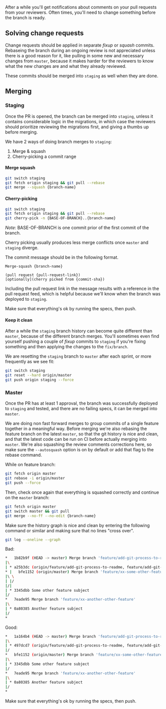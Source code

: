 After a while you'll get notifications about comments on your pull requests from your reviewers. Often times, you'll need to change something before the branch is ready.

## Solving change requests
Change requests should be applied in separate _fixup_ or _squash_ commits. Rebaseing the branch during an ongoing review is not appreciated unless there is a good reason for it, like pulling in some new and necessary changes from `master`, because it makes harder for the reviewers to know what the new changes are and what they already reviewed.

These commits should be merged into `staging` as well when they are done.

## Merging

### Staging
Once the PR is opened, the branch can be merged into `staging`, unless it contains considerable
logic in the migrations, in which case the reviewers should prioritize reviewing the migrations
first, and giving a thumbs up before merging.

We have 2 ways of doing branch merges to `staging`:
1. Merge & squash
2. Cherry-picking a commit range

#### Merge squash

```bash
git switch staging
git fetch origin staging && git pull --rebase
git merge --squash {branch-name}
```

#### Cherry-picking

```bash
git switch staging
git fetch origin staging && git pull --rebase
git cherry-pick -n {BASE-OF-BRANCH}..{branch-name}
```

_Note_: BASE-OF-BRANCH is one commit prior of the first commit of the branch.

Cherry picking usually produces less merge conflicts once `master` and `staging` diverge.

The commit message should be in the following format.
```
Merge-squash {branch-name}

(pull request {pull-request-link})
[optionally](cherry picked from {commit-sha})
```

Including the pull request link in the message results with a reference in the pull request feed, which is helpful because we'll know when the branch was deployed to `staging`.

Make sure that everything's ok by running the specs, then push.

#### Keep it clean
After a while the `staging` branch history can become quite different than `master`, because of the different branch merges. You'll sometimes even find yourself pushing a couple of _fixup_ commits to `staging` if you're fixing something and then applying the changes to the `fix/branch`.

We are resetting the `staging` branch to `master` after each sprint, or more frequently as we see fit:

```bash
git switch staging
git reset --hard origin/master
git push origin staging --force
```

### Master
Once the PR has at least 1 approval, the branch was successfully deployed to `staging` and tested, and
there are no failing specs, it can be merged into `master`.

We are doing non fast forward merges to group commits of a single feature together in a meaningful
way. Before merging we're also rebasing the feature branch on the latest `master`, so that the git
history is nice and clean, and that the latest code can be run on CI before actually merging into
`master`. We're also squashing the review comments corrections here, so make sure the `--autosquash`
option is on by default or add that flag to the rebase command.

While on feature branch:
```bash
git fetch origin master
git rebase -i origin/master
git push --force
```

Then, check once again that everything is squashed correctly and continue on the `master` branch:

```bash
git fetch origin master
git switch master && git pull
git merge --no-ff --no-edit {branch-name}
```

Make sure the history graph is nice and clean by entering the following command or similar and
making sure that no lines "cross over".

```bash
git log --oneline --graph
```

Bad:

```bash
*   1b82b9f (HEAD -> master) Merge branch 'feature/add-git-process-to-readme'
|\
| * a25b3dc (origin/feature/add-git-process-to-readme, feature/add-git-process-to-readme) Add git process to readme
* |   bfe1152 (origin/master) Merge branch 'feature/xx-some-other-feature'
|\ \
| |/
|/|
| * 3345dbb Some other feature subject
|/
*   7eade95 Merge branch 'feature/xx-another-other-feature'
|\
| * 0a80385 Another feature subject
|/
*
```

Good:

```bash
*   1a164b4 (HEAD -> master) Merge branch 'feature/add-git-process-to-readme'
|\
| * 497dcd7 (origin/feature/add-git-process-to-readme, feature/add-git-process-to-readme) Add git process to readme
|/
*   bfe1152 (origin/master) Merge branch 'feature/xx-some-other-feature'
|\
| * 3345dbb Some other feature subject
|/
*   7eade95 Merge branch 'feature/xx-another-other-feature'
|\
| * 0a80385 Another feature subject
|/
*
```

Make sure that everything's ok by running the specs, then push.
